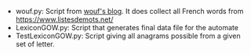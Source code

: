 * wouf.py: Script from [wouf's blog](https://blog.site2wouf.fr/2018/12/un-lexique-genre-ods7-en-txt.html). It does collect all French words from https://www.listesdemots.net/
* LexiconGOW.py: Script that generates final data file for the automate
* TestLexiconGOW.py: Script giving all anagrams possible from a given set of letter.
